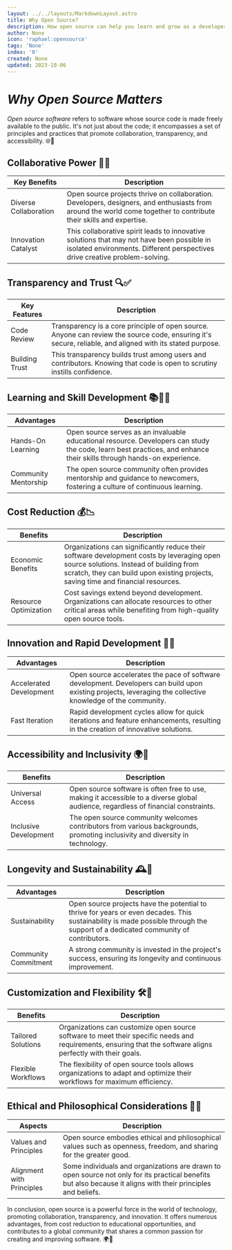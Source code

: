 ```yaml
---
layout: ../../layouts/MarkdownLayout.astro
title: Why Open Source?
description: How open source can help you learn and grow as a developer.
author: None
icon: 'raphael:opensource'
tags: 'None'
index: '0'
created: None
updated: 2023-10-06
---
```


<!--
  IMPORTANT: Do not edit this file directly!
  It is generated from the /guides directory
-->

# *Why Open Source Matters*

*Open source software* refers to software whose source code is made freely available to the public. It's not just about the code; it encompasses a set of principles and practices that promote collaboration, transparency, and accessibility. 🌐🚀

## Collaborative Power 🤝👥

| **Key Benefits**            | **Description**                                               |
|-----------------------------|---------------------------------------------------------------|
| Diverse Collaboration       | Open source projects thrive on collaboration. Developers, designers, and enthusiasts from around the world come together to contribute their skills and expertise. |
| Innovation Catalyst         | This collaborative spirit leads to innovative solutions that may not have been possible in isolated environments. Different perspectives drive creative problem-solving. |

## Transparency and Trust 🔍✅

| **Key Features**            | **Description**                                               |
|-----------------------------|---------------------------------------------------------------|
| Code Review                 | Transparency is a core principle of open source. Anyone can review the source code, ensuring it's secure, reliable, and aligned with its stated purpose. |
| Building Trust              | This transparency builds trust among users and contributors. Knowing that code is open to scrutiny instills confidence. |

## Learning and Skill Development 📚👨‍🎓

| **Advantages**              | **Description**                                               |
|-----------------------------|---------------------------------------------------------------|
| Hands-On Learning           | Open source serves as an invaluable educational resource. Developers can study the code, learn best practices, and enhance their skills through hands-on experience. |
| Community Mentorship        | The open source community often provides mentorship and guidance to newcomers, fostering a culture of continuous learning. |

## Cost Reduction 💰📉

| **Benefits**                | **Description**                                               |
|-----------------------------|---------------------------------------------------------------|
| Economic Benefits           | Organizations can significantly reduce their software development costs by leveraging open source solutions. Instead of building from scratch, they can build upon existing projects, saving time and financial resources. |
| Resource Optimization       | Cost savings extend beyond development. Organizations can allocate resources to other critical areas while benefiting from high-quality open source tools. |

## Innovation and Rapid Development 🚀🔬

| **Advantages**              | **Description**                                               |
|-----------------------------|---------------------------------------------------------------|
| Accelerated Development     | Open source accelerates the pace of software development. Developers can build upon existing projects, leveraging the collective knowledge of the community. |
| Fast Iteration              | Rapid development cycles allow for quick iterations and feature enhancements, resulting in the creation of innovative solutions. |

## Accessibility and Inclusivity 🌍🌈

| **Benefits**                | **Description**                                               |
|-----------------------------|---------------------------------------------------------------|
| Universal Access            | Open source software is often free to use, making it accessible to a diverse global audience, regardless of financial constraints. |
| Inclusive Development       | The open source community welcomes contributors from various backgrounds, promoting inclusivity and diversity in technology. |

## Longevity and Sustainability 🕰️🌱

| **Advantages**              | **Description**                                               |
|-----------------------------|---------------------------------------------------------------|
| Sustainability              | Open source projects have the potential to thrive for years or even decades. This sustainability is made possible through the support of a dedicated community of contributors. |
| Community Commitment        | A strong community is invested in the project's success, ensuring its longevity and continuous improvement. |

## Customization and Flexibility 🛠️🧩

| **Benefits**                | **Description**                                               |
|-----------------------------|---------------------------------------------------------------|
| Tailored Solutions          | Organizations can customize open source software to meet their specific needs and requirements, ensuring that the software aligns perfectly with their goals. |
| Flexible Workflows          | The flexibility of open source tools allows organizations to adapt and optimize their workflows for maximum efficiency. |

## Ethical and Philosophical Considerations 🌟📜

| **Aspects**                 | **Description**                                               |
|-----------------------------|---------------------------------------------------------------|
| Values and Principles       | Open source embodies ethical and philosophical values such as openness, freedom, and sharing for the greater good. |
| Alignment with Principles   | Some individuals and organizations are drawn to open source not only for its practical benefits but also because it aligns with their principles and beliefs. |

In conclusion, open source is a powerful force in the world of technology, promoting collaboration, transparency, and innovation. It offers numerous advantages, from cost reduction to educational opportunities, and contributes to a global community that shares a common passion for creating and improving software. 🌍👏



<!--
	Article sourced from https://github.com/lissy93/git-into-opensource
	Licensed under MIT License, (C) Alicia Sykes <alicia@as93.net> 2023
	---
	This file was auto-generated at 2023-10-06 22:10:00.378153
	from /home/runner/work/git-into-open-source/git-into-open-source/guides/why-open-source.md
	using /home/runner/work/git-into-open-source/git-into-open-source/lib/copy_resources_to_site.py
-->
